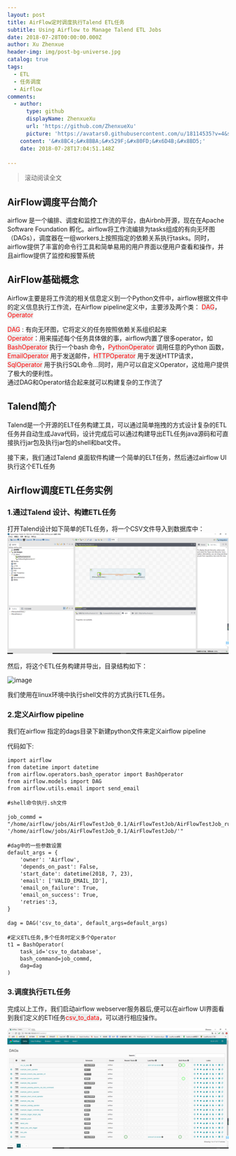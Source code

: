```yaml
---
layout: post
title: AirFlow定时调度执行Talend ETL任务
subtitle: Using Airflow to Manage Talend ETL Jobs
date: 2018-07-28T00:00:00.000Z
author: Xu Zhenxue
header-img: img/post-bg-universe.jpg
catalog: true
tags:
  - ETL
  - 任务调度
  - Airflow
comments:
  - author:
      type: github
      displayName: ZhenxueXu
      url: 'https://github.com/ZhenxueXu'
      picture: 'https://avatars0.githubusercontent.com/u/18114535?v=4&s=73'
    content: '&#x8BC4;&#x8BBA;&#x529F;&#x80FD;&#x6D4B;&#x8BD5;'
    date: 2018-07-28T17:04:51.148Z

---
```


> 滚动阅读全文  

## AirFlow调度平台简介

airflow 是一个编排、调度和监控工作流的平台，由Airbnb开源，现在在Apache Software Foundation 孵化。airflow将工作流编排为tasks组成的有向无环图（DAGs），调度器在一组workers上按照指定的依赖关系执行tasks。同时，airflow提供了丰富的命令行工具和简单易用的用户界面以便用户查看和操作，并且airflow提供了监控和报警系统

## AirFlow基础概念  
  
 Airflow主要是将工作流的相关信息定义到一个Python文件中，airflow根据文件中的定义信息执行工作流，在Airflow pipeline定义中，主要涉及两个类： <font color='red' style='background-color:#EAEDED;'>DAG</font>，<font color='red' style='background-color:#EAEDED;'>Operator</font>

<font color='red' style='background-color:#EAEDED;'>DAG</font> : 有向无环图，它将定义的任务按照依赖关系组织起来   
<font color='red' style='background-color:#EAEDED;'>Operator</font>：用来描述每个任务具体做的事，airflow内置了很多operator，如<font color='red' style='background-color:#EAEDED;'>BashOperator</font> 执行一个bash 命令，<font color='red' style='background-color:#EAEDED;'>PythonOperator</font> 调用任意的Python 函数，<font color='red' style='background-color:#EAEDED;'>EmailOperator</font> 用于发送邮件，<font color='red' style='background-color:#EAEDED;'>HTTPOperator</font> 用于发送HTTP请求， <font color='red' style='background-color:#EAEDED;'>SqlOperator</font> 用于执行SQL命令…同时，用户可以自定义Operator，这给用户提供了极大的便利性。  
通过DAG和Operator结合起来就可以构建复杂的工作流了  

## Talend简介

Talend是一个开源的ELT任务构建工具，可以通过简单拖拽的方式设计复杂的ETL任务并自动生成Java代码，设计完成后可以通过构建导出ETL任务java源码和可直接执行jar包及执行jar包的shell和bat文件。

接下来，我们通过Talend 桌面软件构建一个简单的ELT任务，然后通过airflow UI执行这个ETL任务

## Airflow调度ETL任务实例

### 1.通过Talend 设计、构建ETL任务

打开Talend设计如下简单的ETL任务，将一个CSV文件导入到数据库中：
![image](/img/etl.png)

然后，将这个ETL任务构建并导出，目录结构如下：

![image](/img/job.png)

我们使用在linux环境中执行shell文件的方式执行ETL任务。

### 2.定义Airflow pipeline
我们在airflow 指定的dags目录下新建python文件来定义airflow pipeline

代码如下:


```
import airflow
from datetime import datetime
from airflow.operators.bash_operator import BashOperator
from airflow.models import DAG
from airflow.utils.email import send_email

#shell命令执行.sh文件

job_commd = "/home/airflow/jobs/AirFlowTestJob_0.1/AirFlowTestJob/AirFlowTestJob_run.sh '/home/airflow/jobs/AirFlowTestJob_0.1/AirFlowTestJob/'"

#dag中的一些参数设置
default_args = {
    'owner': 'Airflow',
    'depends_on_past': False,
    'start_date': datetime(2018, 7, 23),    
    'email': ['VALID_EMAIL_ID'],
    'email_on_failure': True,
    'email_on_success': True,
    'retries':3,
}

dag = DAG('csv_to_data', default_args=default_args)

#定义ETL任务,多个任务时定义多个Operator
t1 = BashOperator(
    task_id='csv_to_database',
    bash_command=job_commd,
    dag=dag
)
```

### 3.调度执行ETL任务
完成以上工作，我们启动airflow webserver服务器后,便可以在airflow UI界面看到我们定义的ETl任务<font color='red' style='background-color:#EAEDED;'>csv_to_data</font>，可以进行相应操作。

![image](/img/airflow.png)


